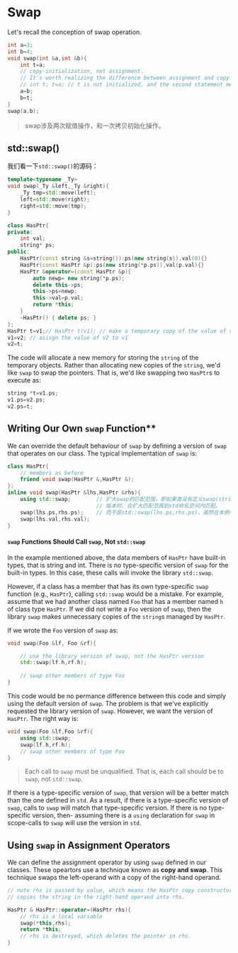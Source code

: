 # Swap

Let's recall the conception of swap operation.
```c++
int a=3;
int b=4;
void swap(int &a,int &b){
    int t=a;
    // copy-initialization, not assignment.
    // It's worth realizing the difference between assignment and copy.
    // int t; t=a; // t is not initialized, and the second statement means t is assigned as a;
    a=b;
    b=t;
}
swap(a,b);  
```

> swap涉及两次赋值操作，和一次拷贝初始化操作。

## std::swap()

我们看一下`std::swap()`的源码：
```c++
template<typename _Ty>
void swap(_Ty &left,_Ty &right){
    _Ty tmp=std::move(left);
    left=std::move(right);
    right=std::move(tmp);
}
```

```c++
class HasPtr{
private:
	int val;
	string* ps;
public:
	HasPtr(const string &s=string()):ps(new string(s)),val(0){}
	HasPtr(const HasPtr &p):ps(new string(*p.ps)),val(p.val){}
	HasPtr &operator=(const HasPtr &p){
        auto newp= new string(*p.ps);
        delete this->ps;
        this->ps=newp;
        this->val=p.val;
        return *this;
    }
	~HasPtr() { delete ps; }
};
HasPtr t=v1;// HasPtr t(v1); // make a temporary copy of the value of v1
v1=v2; // asisgn the value of v2 to v1
v2=t;
```
The code will allocate a new memory for storing the `string` of the temporary objects. Rather than allocating new copies of the `string`, we'd like `swap` to swap the pointers. That is, we'd like swapping two `HasPtr`s to execute as:

```c++
string *t=v1.ps;
v1.ps=v2.ps;
v2.ps=t;
```

## Writing Our Own `swap` Function**

We can override the default behaviour of `swap` by defining a version of `swap` that operates on our class. The typical implementation of `swap` is:

```c++
class HasPtr{
    // members as before 
    friend void swap(HasPtr &,HasPtr &);
};
inline void swap(HasPtr &lhs,HasPtr &rhs){
    using std::swap;        // 扩大swap的匹配范围，即如果类没有定义swap(string *left,string *right)
                            // 版本时，会扩大匹配范围到std命名空间内匹配。
    swap(lhs.ps,rhs.ps);    // 而不是std::swap(lhs.ps,rhs.ps)，虽然在本例中没有任何区别
    swap(lhs.val,rhs.val);
}
```
#### `swap` Functions Should Call `swap`, Not `std::swap`

In the example mentioned above, the data members of `HasPtr` have built-in types, that is string and int. There is no type-specific version of `swap` for the built-in types. In this case, these calls will invoke the library `std::swap`.

However, if a class has a member that has its own type-specific `swap` function (e.g., `HasPtr`), calling `std::swap` would be a mistake. For example, assume that we had another class named `Foo` that has a member named `h` of class type `HasPtr`. If we did not write a `Foo` version of `swap`, then the library `swap` makes unnecessary copies of the `string`s managed by `HasPtr`. 

If we wrote the `Foo` version of `swap` as:

```c++
void swap(Foo &lf, Foo &rf){

    // use the library version of swap, not the HasPtr version
    std::swap(lf.h,rf.h);
    
    // swap other members of type Foo
}
```
This code would be no permance difference between this code and simply using the default version of `swap`. The problem is that we've explicitly requested the library version of `swap`. However, we want the version of `HasPtr`. The right way is:

```c++
void swap(Foo &lf,Foo &rf){
    using std::swap;
    swap(lf.h,rf.h);
    // swap other members of type Foo
}
```

> Each call to `swap` must be unqualified. That is, each call should be to `swap`, not `std::swap`. 

If there is a type-specific version of `swap`, that version will be a better match than the one defined in `std`. As a result, if there is a type-specific version of `swap`, calls to `swap` will match that type-specific version. If there is no type-specific version, then- assuming there is a `using` declaration for `swap` in scope-calls to `swap` will use the version in `std`.

## Using `swap` in Assignment Operators

We can define the assignment operator by using `swap` defined in our classes. These opeartors use a technique known as **copy and swap**. This technique swaps the left-operand with a copy of the right-hand operand.


```c++
// note rhs is passed by value, which means the HasPtr copy constructor
// copies the string in the right-hand operand into rhs.

HasPtr & HasPtr::operator=(HasPtr rhs){
    // rhs is a local variable
    swap(*this,rhs);
    return *this;
    // rhs is destroyed, which deletes the pointer in rhs.
}